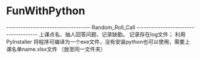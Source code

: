 # FunWithPython
----------------------------------- Random_Roll_Call -------------------------------------
上课点名、抽人回答问题、记录缺勤。
记录存在log文件；
利用PyInstaller 将程序可编译为一个exe文件，没有安装python也可以使用，需要上课名单name.xlsx文件  （放至同一文件夹）
